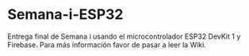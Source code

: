 # Semana-i-ESP32

Entrega final de Semana i usando el microcontrolador ESP32 DevKit 1 y Firebase. Para más información favor de pasar a leer la Wiki.
